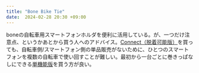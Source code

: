 ```yaml
---
title: "Bone Bike Tie"
date:  2024-02-28 20:30 +09:00
---
```


boneの自転車用スマートフォンホルダを便利に活用している。が、一つだけ注意点、というかあとから買う人へのアドバイス。[Connect（脱着可能版）](https://www.boneshop.com/jp/products/case/bike-accessory/biketieconnect.html)を買っても、自転車側/スマートフォン側の単品販売がないために、ひとつのスマートフォンを複数の自転車で使い回すことが難しい。最初から一台ごとに巻きっぱなしにできる[単機能版](https://www.boneshop.com/jp/products/case/bike-accessory/biketiepro4-all.html)を買う方が良い。
